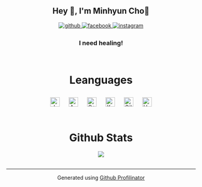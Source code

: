 

###       
## <div align="center">Hey 👋, I'm Minhyun Cho👀</div>  
  

<div align="center">
<a href="https://github.com/Jayfunf" target="_blank">
<img src=https://img.shields.io/badge/github-%2324292e.svg?&style=for-the-badge&logo=github&logoColor=white alt=github style="margin-bottom: 5px;" />
</a>
<a href="https://www.facebook.com/minhyuncho7925" target="_blank">
<img src=https://img.shields.io/badge/facebook-%232E87FB.svg?&style=for-the-badge&logo=facebook&logoColor=white alt=facebook style="margin-bottom: 5px;" />
</a>
<a href="https://instagram.com/jay_funf__5" target="_blank">
<img src=https://img.shields.io/badge/instagram-%23000000.svg?&style=for-the-badge&logo=instagram&logoColor=white alt=instagram style="margin-bottom: 5px;" />
</a>  
</div>  
  

### <div align="center">I need healing!</div>  
  

<br/>  

# <div align="center">Leanguages</div>    

<div align="center">  
<img style="margin: 10px" src="https://profilinator.rishav.dev/skills-assets/java-original-wordmark.svg" alt="Java" height="25" />  
<img style="margin: 10px" src="https://profilinator.rishav.dev/skills-assets/android-original-wordmark.svg" alt="Android" height="25" />
<img style="margin: 10px" src="https://profilinator.rishav.dev/skills-assets/cplusplus-original.svg" alt="C++" height="25" />
<img style="margin: 10px" src="https://profilinator.rishav.dev/skills-assets/kotlinlang-icon.svg" alt="Kotlin" height="25" />
<img style="margin: 10px" src="https://profilinator.rishav.dev/skills-assets/csharp-original.svg" alt="C#" height="25" />
<img style="margin: 10px" src="https://profilinator.rishav.dev/skills-assets/unity.png" alt="Unity" height="25" />
</div>    

<br/>  

# <div align="center">Github Stats</div>  
  

<div align="center"><img src="https://github-readme-stats.vercel.app/api/top-langs/?username=jayfunf&hide_border=true&layout=compact" align="center" /></div>
<br />

----
<div align="center">Generated using <a href="https://profilinator.rishav.dev/" target="_blank">Github Profilinator</a></div>
